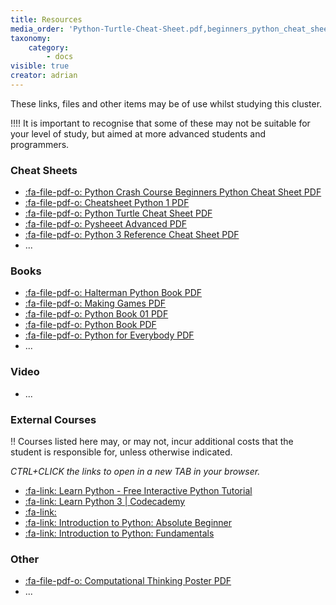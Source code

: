```yaml
---
title: Resources
media_order: 'Python-Turtle-Cheat-Sheet.pdf,beginners_python_cheat_sheet_pcc_all.pdf,cheatsheet-python-1.pdf,computational-thinking-poster.pdf,Haltermanpythonbook.pdf,makinggames.pdf,pysheeet-advanced.pdf,python_book_01.pdf,Python3_reference_cheat_sheet.pdf,pythonbook.pdf'
taxonomy:
    category:
        - docs
visible: true
creator: adrian
---
```


These links, files and other items may be of use whilst studying this cluster.

!!!! It is important to recognise that some of these may not be suitable for your level of study, but aimed at more advanced students and programmers.

### Cheat Sheets
* [:fa-file-pdf-o: Python Crash Course Beginners Python Cheat Sheet PDF](beginners_python_cheat_sheet_pcc_all.pdf) 
* [:fa-file-pdf-o: Cheatsheet Python 1 PDF](cheatsheet-python-1.pdf) 
* [:fa-file-pdf-o: Python Turtle Cheat Sheet PDF](Python-Turtle-Cheat-Sheet.pdf) 
* [:fa-file-pdf-o: Pysheeet Advanced PDF](pysheeet-advanced.pdf) 
* [:fa-file-pdf-o: Python 3 Reference Cheat Sheet PDF](Python3_reference_cheat_sheet.pdf)
* ...

### Books
* [:fa-file-pdf-o: Halterman Python Book PDF](Haltermanpythonbook.pdf) 
* [:fa-file-pdf-o: Making Games PDF](makinggames.pdf)
* [:fa-file-pdf-o: Python Book 01 PDF](python_book_01.pdf)
* [:fa-file-pdf-o: Python Book PDF](pythonbook.pdf)
* [:fa-file-pdf-o: Python for Everybody PDF](https://eng.libretexts.org/Bookshelves/Computer_Science/Book%3A_Python_for_Everybody_(Severance))
* ...

### Video
* ...

### External Courses
!! Courses listed here may, or may not, incur additional costs that the student is responsible for, unless otherwise indicated.

*CTRL+CLICK the links to open in a new TAB in your browser.*

* [:fa-link: Learn Python - Free Interactive Python Tutorial](https://www.learnpython.org/)
* [:fa-link: Learn Python 3 | Codecademy](https://www.codecademy.com/learn/learn-python-3) 
* [:fa-link: ](.)
* [:fa-link: Introduction to Python: Absolute Beginner](https://www.edx.org/course/introduction-to-python-absolute-beginner-2)
* [:fa-link: Introduction to Python: Fundamentals](https://www.edx.org/course/introduction-to-python-fundamentals-2)


### Other
* [:fa-file-pdf-o: Computational Thinking Poster PDF](computational-thinking-poster.pdf)
* ...
